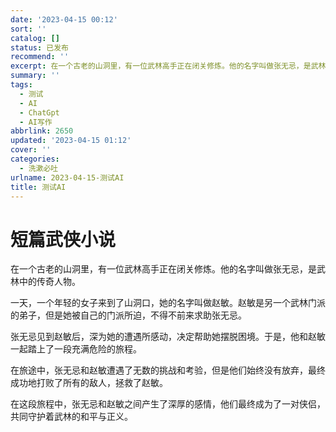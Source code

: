 ```yaml
---
date: '2023-04-15 00:12'
sort: ''
catalog: []
status: 已发布
recommend: ''
excerpt: 在一个古老的山洞里，有一位武林高手正在闭关修炼。他的名字叫做张无忌，是武林中的传奇人物
summary: ''
tags:
  - 测试
  - AI
  - ChatGpt
  - AI写作
abbrlink: 2650
updated: '2023-04-15 01:12'
cover: ''
categories:
  - 洗漱必吐
urlname: 2023-04-15-测试AI
title: 测试AI
---
```


# 短篇武侠小说


在一个古老的山洞里，有一位武林高手正在闭关修炼。他的名字叫做张无忌，是武林中的传奇人物。


一天，一个年轻的女子来到了山洞口，她的名字叫做赵敏。赵敏是另一个武林门派的弟子，但是她被自己的门派所迫，不得不前来求助张无忌。


张无忌见到赵敏后，深为她的遭遇所感动，决定帮助她摆脱困境。于是，他和赵敏一起踏上了一段充满危险的旅程。


在旅途中，张无忌和赵敏遭遇了无数的挑战和考验，但是他们始终没有放弃，最终成功地打败了所有的敌人，拯救了赵敏。


在这段旅程中，张无忌和赵敏之间产生了深厚的感情，他们最终成为了一对侠侣，共同守护着武林的和平与正义。

